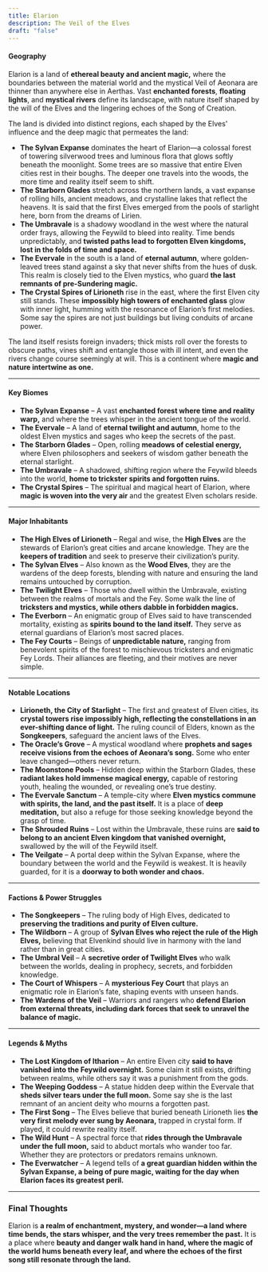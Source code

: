 ```yaml
---
title: Elarion
description: The Veil of the Elves
draft: "false"
---
```

#### **Geography**

Elarion is a land of **ethereal beauty and ancient magic,** where the boundaries between the material world and the mystical Veil of Aeonara are thinner than anywhere else in Aerthas. Vast **enchanted forests**, **floating lights**, and **mystical rivers** define its landscape, with nature itself shaped by the will of the Elves and the lingering echoes of the Song of Creation.

The land is divided into distinct regions, each shaped by the Elves' influence and the deep magic that permeates the land:

- **The Sylvan Expanse** dominates the heart of Elarion—a colossal forest of towering silverwood trees and luminous flora that glows softly beneath the moonlight. Some trees are so massive that entire Elven cities rest in their boughs. The deeper one travels into the woods, the more time and reality itself seem to shift.
- **The Starborn Glades** stretch across the northern lands, a vast expanse of rolling hills, ancient meadows, and crystalline lakes that reflect the heavens. It is said that the first Elves emerged from the pools of starlight here, born from the dreams of Lirien.
- **The Umbravale** is a shadowy woodland in the west where the natural order frays, allowing the Feywild to bleed into reality. Time bends unpredictably, and **twisted paths lead to forgotten Elven kingdoms, lost in the folds of time and space.**
- **The Evervale** in the south is a land of **eternal autumn**, where golden-leaved trees stand against a sky that never shifts from the hues of dusk. This realm is closely tied to the Elven mystics, who guard **the last remnants of pre-Sundering magic.**
- **The Crystal Spires of Lirioneth** rise in the east, where the first Elven city still stands. These **impossibly high towers of enchanted glass** glow with inner light, humming with the resonance of Elarion’s first melodies. Some say the spires are not just buildings but living conduits of arcane power.

The land itself resists foreign invaders; thick mists roll over the forests to obscure paths, vines shift and entangle those with ill intent, and even the rivers change course seemingly at will. This is a continent where **magic and nature intertwine as one.**

---

#### **Key Biomes**

- **The Sylvan Expanse** – A vast **enchanted forest where time and reality warp,** and where the trees whisper in the ancient tongue of the world.
- **The Evervale** – A land of **eternal twilight and autumn**, home to the oldest Elven mystics and sages who keep the secrets of the past.
- **The Starborn Glades** – Open, rolling **meadows of celestial energy,** where Elven philosophers and seekers of wisdom gather beneath the eternal starlight.
- **The Umbravale** – A shadowed, shifting region where the Feywild bleeds into the world, **home to trickster spirits and forgotten ruins.**
- **The Crystal Spires** – The spiritual and magical heart of Elarion, where **magic is woven into the very air** and the greatest Elven scholars reside.

---

#### **Major Inhabitants**

- **The High Elves of Lirioneth** – Regal and wise, the **High Elves** are the stewards of Elarion’s great cities and arcane knowledge. They are the **keepers of tradition** and seek to preserve their civilization’s purity.
- **The Sylvan Elves** – Also known as the **Wood Elves**, they are the wardens of the deep forests, blending with nature and ensuring the land remains untouched by corruption.
- **The Twilight Elves** – Those who dwell within the Umbravale, existing between the realms of mortals and the Fey. Some walk the line of **tricksters and mystics, while others dabble in forbidden magics.**
- **The Everborn** – An enigmatic group of Elves said to have transcended mortality, existing as **spirits bound to the land itself.** They serve as eternal guardians of Elarion’s most sacred places.
- **The Fey Courts** – Beings of **unpredictable nature,** ranging from benevolent spirits of the forest to mischievous tricksters and enigmatic Fey Lords. Their alliances are fleeting, and their motives are never simple.

---

#### **Notable Locations**

- **Lirioneth, the City of Starlight** – The first and greatest of Elven cities, its **crystal towers rise impossibly high, reflecting the constellations in an ever-shifting dance of light.** The ruling council of Elders, known as the **Songkeepers**, safeguard the ancient laws of the Elves.
- **The Oracle’s Grove** – A mystical woodland where **prophets and sages receive visions from the echoes of Aeonara’s song.** Some who enter leave changed—others never return.
- **The Moonstone Pools** – Hidden deep within the Starborn Glades, these **radiant lakes hold immense magical energy,** capable of restoring youth, healing the wounded, or revealing one’s true destiny.
- **The Evervale Sanctum** – A temple-city where **Elven mystics commune with spirits, the land, and the past itself.** It is a place of **deep meditation,** but also a refuge for those seeking knowledge beyond the grasp of time.
- **The Shrouded Ruins** – Lost within the Umbravale, these ruins are **said to belong to an ancient Elven kingdom that vanished overnight,** swallowed by the will of the Feywild itself.
- **The Veilgate** – A portal deep within the Sylvan Expanse, where the boundary between the world and the Feywild is weakest. It is heavily guarded, for it is a **doorway to both wonder and chaos.**

---

#### **Factions & Power Struggles**

- **The Songkeepers** – The ruling body of High Elves, dedicated to **preserving the traditions and purity of Elven culture.**
- **The Wildborn** – A group of **Sylvan Elves who reject the rule of the High Elves,** believing that Elvenkind should live in harmony with the land rather than in great cities.
- **The Umbral Veil** – A **secretive order of Twilight Elves** who walk between the worlds, dealing in prophecy, secrets, and forbidden knowledge.
- **The Court of Whispers** – A **mysterious Fey Court** that plays an enigmatic role in Elarion’s fate, shaping events with unseen hands.
- **The Wardens of the Veil** – Warriors and rangers who **defend Elarion from external threats, including dark forces that seek to unravel the balance of magic.**

---

#### **Legends & Myths**

- **The Lost Kingdom of Itharion** – An entire Elven city **said to have vanished into the Feywild overnight.** Some claim it still exists, drifting between realms, while others say it was a punishment from the gods.
- **The Weeping Goddess** – A statue hidden deep within the Evervale that **sheds silver tears under the full moon.** Some say she is the last remnant of an ancient deity who mourns a forgotten past.
- **The First Song** – The Elves believe that buried beneath Lirioneth lies **the very first melody ever sung by Aeonara,** trapped in crystal form. If played, it could rewrite reality itself.
- **The Wild Hunt** – A spectral force that **rides through the Umbravale under the full moon,** said to abduct mortals who wander too far. Whether they are protectors or predators remains unknown.
- **The Everwatcher** – A legend tells of **a great guardian hidden within the Sylvan Expanse, a being of pure magic, waiting for the day when Elarion faces its greatest peril.**

---

### **Final Thoughts**

Elarion is **a realm of enchantment, mystery, and wonder—a land where time bends, the stars whisper, and the very trees remember the past.** It is a place where **beauty and danger walk hand in hand, where the magic of the world hums beneath every leaf, and where the echoes of the first song still resonate through the land.**